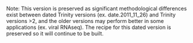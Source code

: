 Note: 
This version is preserved as significant methodological differences exist between dated Trinity versions (ex. date.2011_11_26) and Trinity versions >2, and the older versions may perform better in some applications (ex. viral RNAseq).
The recipe for this dated version is preserved so it will continue to be built.